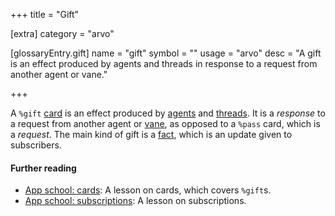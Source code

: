 +++
title = "Gift"

[extra]
category = "arvo"

[glossaryEntry.gift]
name = "gift"
symbol = ""
usage = "arvo"
desc = "A gift is an effect produced by agents and threads in response to a request from another agent or vane."

+++

A `%gift` [card](/reference/glossary/card) is an effect produced by
[agents](/reference/glossary/agent) and [threads](/reference/glossary/thread).
It is a *response* to a request from another agent or
[vane](/reference/glossary/vane), as opposed to a `%pass` card, which is a
*request*. The main kind of gift is a [fact](/reference/glossary/fact), which is
an update given to subscribers.

#### Further reading

- [App school: cards](/guides/core/app-school/5-cards): A lesson on cards,
  which covers `%gift`s.
- [App school: subscriptions](/guides/core/app-school/8-subscriptions): A lesson on
  subscriptions.

